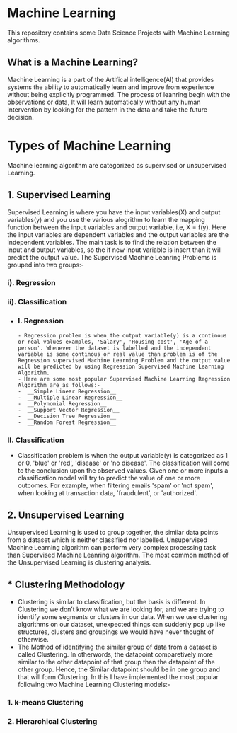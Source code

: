 # Machine Learning
This repository contains some Data Science Projects with Machine Learning algorithms.
## What is a Machine Learning?
  Machine Learning is a part of the Artifical intelligence(AI) that provides systems the ability to automatically learn and improve from experience without being explicitly programmed. The process of leanring begin with the observations or data, It will learn automatically without any human intervention by looking for the pattern in the data and take the future decision. 
# Types of Machine Learning
  Machine learning algorithm are categorized as supervised or unsupervised Learning. 
## 1. Supervised Learning
  Supervised Learning is where you have the input variables(X) and output variables(y) and you use the various alogrithm to learn the mapping function between the input variables and output variable, i.e, X = f(y). Here the input variables are dependent variables and the output variables are the independent variables. The main task is to find the relation between the input and output variables, so the if new input variable is insert than it will predict the output value.
  The Supervised Machine Leanring Problems is grouped into two groups:-  
###  i).  Regression
### ii). Classification

- ### I. Regression
      - Regression problem is when the output variable(y) is a continous or real values examples, 'Salary', 'Housing cost', 'Age of a person'. Whenever the dataset is labelled and the independent variable is some continous or real value than problem is of the Regression supervised Machine Learning Problem and the output value will be predicted by using Regression Supervised Machine Learning Algorithm.
      - Here are some most popular Supervised Machine Learning Regression Algorithm are as follows:-
      -  __Simple Linear Regression__
      -  __Multiple Linear Regression__
      -  __Polynomial Regression__
      -  __Support Vector Regression__
      -  __Decision Tree Regression__
      -  __Random Forest Regression__
     
### II. Classification
  - Classification problem is when the output variable(y) is categorized as 1 or 0, 'blue' or 'red', 'disease' or 'no disease'. The classification will come to the conclusion upon the observed values. Given one or more inputs a classification model will try to predict the value of one or more outcomes. For example, when filtering emails 'spam' or 'not spam', when looking at transaction data, 'fraudulent', or 'authorized'.
  
## 2. Unsupervised Learning
  Unsupervised Learning is used to group together, the similar data points from a dataset which is neither classified nor labelled. Unsupervised Machine Learning algorithm can perform very complex processing task than Supervised Machine Leanring algorithm. The most common method of the Unsupervised Learning is clustering analysis.
## * Clustering Methodology
  - Clustering is similar to classification, but the basis is different. In Clustering we don’t know what we are looking for, and we are trying to identify some segments or clusters in our data. When we use clustering algorithms on our dataset, unexpected things can suddenly pop up like structures, clusters and groupings we would have never thought of otherwise.
  - The Mothod of identifying the similar group of data from a dataset is called Clustering. In otherwords, the datapoint comparetively more similar to the other datapoint of that group than the datapoint of the other group. Hence, the Similar datapoint should be in one group and that will form Clustering.
   In this I have implemented the most popular following two Machine Learning Clustering models:-
 ### 1. k-means Clustering
 ### 2. Hierarchical Clustering
 
  
